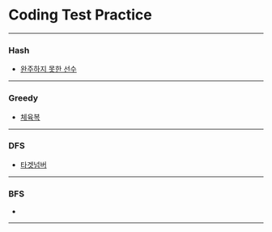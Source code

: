 # Coding Test Practice

****

### Hash

* [완주하지 못한 선수](https://github.com/gudwo0121/codingTest/blob/master/CodingTest/CodingTest/src/hash/NotArrivedRunner.java)

***

### Greedy

* [체육복](https://github.com/gudwo0121/codingTest/blob/master/CodingTest/CodingTest/src/greedy/GymSuit.java)

***

### DFS

* [타겟넘버](https://github.com/gudwo0121/codingTest/blob/master/CodingTest/CodingTest/src/bdfs/TargetNumber.java)

***

### BFS

* 

***
